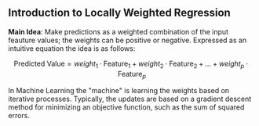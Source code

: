 ## Introduction to Locally Weighted Regression ##

**Main Idea**: Make predictions as a weighted combination of the input feauture values; the weights can be positive or negative. Expressed as an intuitive equation the idea is as follows:

$$\text{Predicted Value} = weight_1 \cdot \text{Feature}_1 + weight_2 \cdot \text{Feature}_2 + ... + weight_p \cdot \text{Feature}_p $$

In Machine Learning the "machine" is learning the weights based on iterative processes. Typically, the updates are based on a gradient descent method for minimizing an objective function, such as the sum of squared errors.
